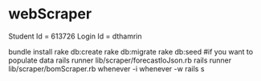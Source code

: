 # webScraper
Student Id = 613726 
Login Id = dthamrin

bundle install
rake db:create
rake db:migrate
rake db:seed
#if you want to populate data
rails runner lib/scraper/forecastIoJson.rb 
rails runner lib/scraper/bomScraper.rb 
whenever -i
whenever -w
rails s
